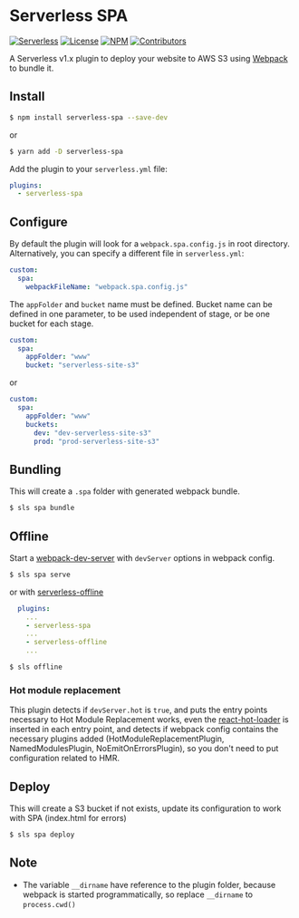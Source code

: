 # Serverless SPA

[![Serverless][ico-serverless]][link-serverless]
[![License][ico-license]][link-license]
[![NPM][ico-npm]][link-npm]
[![Contributors][ico-contributors]][link-contributors]

A Serverless v1.x plugin to deploy your website to AWS S3 using [Webpack][link-webpack] to bundle it.

## Install

```bash
$ npm install serverless-spa --save-dev
```
or
```bash
$ yarn add -D serverless-spa
```

Add the plugin to your `serverless.yml` file:

```yaml
plugins:
  - serverless-spa
```

## Configure

By default the plugin will look for a `webpack.spa.config.js` in root directory.
Alternatively, you can specify a different file in `serverless.yml`:

```yaml
custom:
  spa:
    webpackFileName: "webpack.spa.config.js"
```

The `appFolder` and `bucket` name must be defined. Bucket name can be defined in one parameter,
to be used independent of stage, or be one bucket for each stage.

```yaml
custom:
  spa:
    appFolder: "www"
    bucket: "serverless-site-s3"
```

or

```yaml
custom:
  spa:
    appFolder: "www"
    buckets:
      dev: "dev-serverless-site-s3"
      prod: "prod-serverless-site-s3"
```

## Bundling

This will create a `.spa` folder with generated webpack bundle.
```bash
$ sls spa bundle
```

## Offline

Start a [webpack-dev-server][link-webpack-dev-server] with `devServer` options in webpack config.
```bash
$ sls spa serve
```
or with [serverless-offline][link-serverless-offline]
```yaml
  plugins:
    ...
    - serverless-spa
    ...
    - serverless-offline
    ...
```

```bash
$ sls offline
```

### Hot module replacement
This plugin detects if `devServer.hot` is `true`, and puts the entry points necessary to Hot Module Replacement works, even the [react-hot-loader][link-react-hot-loader] is inserted in each entry point, and detects if webpack config contains the necessary plugins added (HotModuleReplacementPlugin, NamedModulesPlugin, NoEmitOnErrorsPlugin), so you don't need to put configuration related to HMR.

## Deploy

This will create a S3 bucket if not exists, update its configuration to work with SPA (index.html for errors)
```bash
$ sls spa deploy
```

## Note

* The variable `__dirname` have reference to the plugin folder, because webpack
is started programmatically, so replace `__dirname` to `process.cwd()`


[ico-serverless]: http://public.serverless.com/badges/v3.svg
[ico-license]: https://img.shields.io/github/license/gilmarsquinelato/serverless-spa.svg
[ico-npm]: https://img.shields.io/npm/v/serverless-spa.svg
[ico-contributors]: https://img.shields.io/github/contributors/gilmarsquinelato/serverless-spa.svg

[link-serverless]: http://www.serverless.com/
[link-license]: ./blob/master/LICENSE
[link-npm]: https://www.npmjs.com/package/serverless-spa
[link-contributors]: https://github.com/elastic-coders/serverless-spa/graphs/contributors

[link-webpack]: https://webpack.github.io/
[link-babel]: https://babeljs.io/
[link-serverless-offline]: https://www.npmjs.com/package/serverless-offline
[link-webpack-dev-server]: https://www.npmjs.com/package/webpack-dev-server
[link-react-hot-loader]: https://www.npmjs.com/package/react-hot-loader
